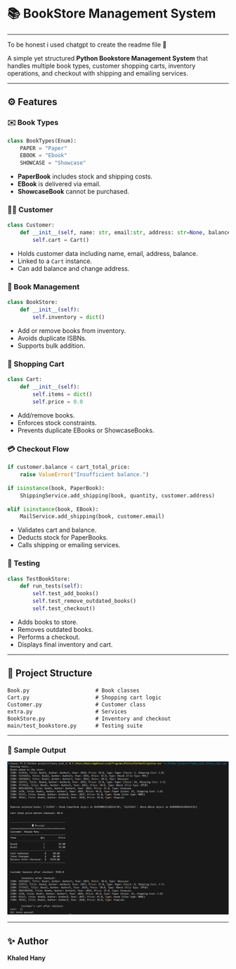 # 📚 BookStore Management System
---
To be honest i used chatgpt to create the readme file 👀

A simple yet structured **Python Bookstore Management System** that handles multiple book types, customer shopping carts, inventory operations, and checkout with shipping and emailing services.

---

## ⚙️ Features

### ✉️ Book Types

```python
class BookTypes(Enum):
    PAPER = "Paper"
    EBOOK = "Ebook"
    SHOWCASE = "Showcase"
```

- **PaperBook** includes stock and shipping costs.
- **EBook** is delivered via email.
- **ShowcaseBook** cannot be purchased.

### 👨‍🏠 Customer

```python
class Customer:
    def __init__(self, name: str, email:str, address: str=None, balance: float=0.0):
        self.cart = Cart()
```

- Holds customer data including name, email, address, balance.
- Linked to a `Cart` instance.
- Can add balance and change address.

### 📆 Book Management

```python
class BookStore:
    def __init__(self):
        self.inventory = dict()
```

- Add or remove books from inventory.
- Avoids duplicate ISBNs.
- Supports bulk addition.

### 🛒 Shopping Cart

```python
class Cart:
    def __init__(self):
        self.items = dict()
        self.price = 0.0
```

- Add/remove books.
- Enforces stock constraints.
- Prevents duplicate EBooks or ShowcaseBooks.

### 💳 Checkout Flow

```python
if customer.balance < cart_total_price:
    raise ValueError("Insufficient balance.")
```

```python
if isinstance(book, PaperBook):
    ShippingService.add_shipping(book, quantity, customer.address)
```

```python
elif isinstance(book, EBook):
    MailService.add_shipping(book, customer.email)
```

- Validates cart and balance.
- Deducts stock for PaperBooks.
- Calls shipping or emailing services.


### 🔧 Testing

```python
class TestBookStore:
    def run_tests(self):
        self.test_add_books()
        self.test_remove_outdated_books()
        self.test_checkout()
```

- Adds books to store.
- Removes outdated books.
- Performs a checkout.
- Displays final inventory and cart.

---

## 📁 Project Structure

```
Book.py                     # Book classes
Cart.py                     # Shopping cart logic
Customer.py                 # Customer class
extra.py                    # Services
BookStore.py                # Inventory and checkout
main/test_bookstore.py      # Testing suite
```

---

### 📸 Sample Output

![Output screenshot](screenshots/test_output.png)

---

## ✨ Author

**Khaled Hany**
